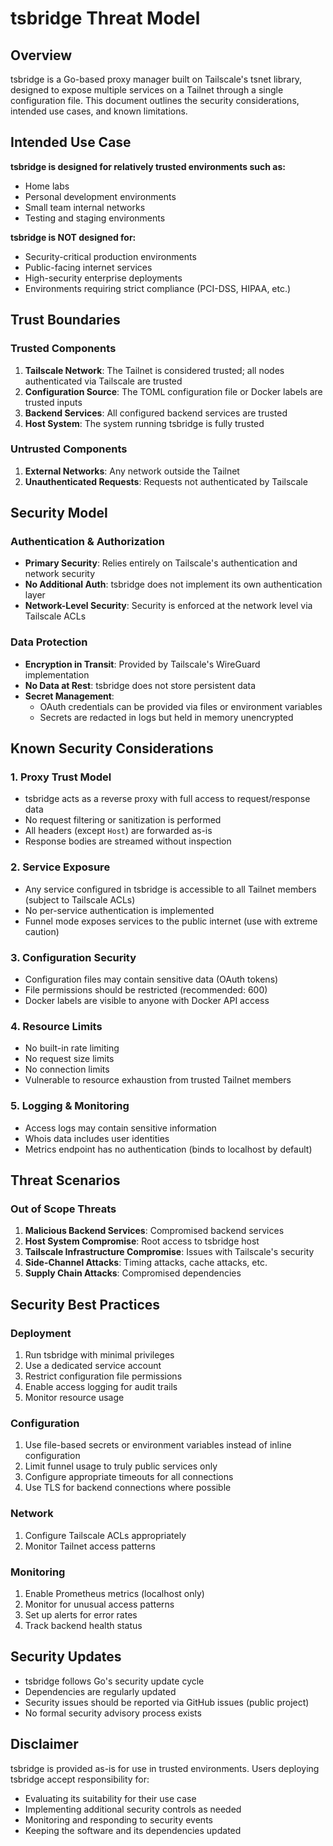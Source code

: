 # tsbridge Threat Model

## Overview

tsbridge is a Go-based proxy manager built on Tailscale's tsnet library, designed to expose multiple services on a Tailnet through a single configuration file. This document outlines the security considerations, intended use cases, and known limitations.

## Intended Use Case

**tsbridge is designed for relatively trusted environments such as:**

- Home labs
- Personal development environments
- Small team internal networks
- Testing and staging environments

**tsbridge is NOT designed for:**

- Security-critical production environments
- Public-facing internet services
- High-security enterprise deployments
- Environments requiring strict compliance (PCI-DSS, HIPAA, etc.)

## Trust Boundaries

### Trusted Components

1. **Tailscale Network**: The Tailnet is considered trusted; all nodes authenticated via Tailscale are trusted
2. **Configuration Source**: The TOML configuration file or Docker labels are trusted inputs
3. **Backend Services**: All configured backend services are trusted
4. **Host System**: The system running tsbridge is fully trusted

### Untrusted Components

1. **External Networks**: Any network outside the Tailnet
2. **Unauthenticated Requests**: Requests not authenticated by Tailscale

## Security Model

### Authentication & Authorization

- **Primary Security**: Relies entirely on Tailscale's authentication and network security
- **No Additional Auth**: tsbridge does not implement its own authentication layer
- **Network-Level Security**: Security is enforced at the network level via Tailscale ACLs

### Data Protection

- **Encryption in Transit**: Provided by Tailscale's WireGuard implementation
- **No Data at Rest**: tsbridge does not store persistent data
- **Secret Management**:
  - OAuth credentials can be provided via files or environment variables
  - Secrets are redacted in logs but held in memory unencrypted

## Known Security Considerations

### 1. Proxy Trust Model

- tsbridge acts as a reverse proxy with full access to request/response data
- No request filtering or sanitization is performed
- All headers (except `Host`) are forwarded as-is
- Response bodies are streamed without inspection

### 2. Service Exposure

- Any service configured in tsbridge is accessible to all Tailnet members (subject to Tailscale ACLs)
- No per-service authentication is implemented
- Funnel mode exposes services to the public internet (use with extreme caution)

### 3. Configuration Security

- Configuration files may contain sensitive data (OAuth tokens)
- File permissions should be restricted (recommended: 600)
- Docker labels are visible to anyone with Docker API access

### 4. Resource Limits

- No built-in rate limiting
- No request size limits
- No connection limits
- Vulnerable to resource exhaustion from trusted Tailnet members

### 5. Logging & Monitoring

- Access logs may contain sensitive information
- Whois data includes user identities
- Metrics endpoint has no authentication (binds to localhost by default)

## Threat Scenarios

### Out of Scope Threats

1. **Malicious Backend Services**: Compromised backend services
2. **Host System Compromise**: Root access to tsbridge host
3. **Tailscale Infrastructure Compromise**: Issues with Tailscale's security
4. **Side-Channel Attacks**: Timing attacks, cache attacks, etc.
5. **Supply Chain Attacks**: Compromised dependencies

## Security Best Practices

### Deployment

1. Run tsbridge with minimal privileges
2. Use a dedicated service account
3. Restrict configuration file permissions
4. Enable access logging for audit trails
5. Monitor resource usage

### Configuration

1. Use file-based secrets or environment variables instead of inline configuration
2. Limit funnel usage to truly public services only
3. Configure appropriate timeouts for all connections
4. Use TLS for backend connections where possible

### Network

1. Configure Tailscale ACLs appropriately
2. Monitor Tailnet access patterns

### Monitoring

1. Enable Prometheus metrics (localhost only)
2. Monitor for unusual access patterns
3. Set up alerts for error rates
4. Track backend health status

## Security Updates

- tsbridge follows Go's security update cycle
- Dependencies are regularly updated
- Security issues should be reported via GitHub issues (public project)
- No formal security advisory process exists

## Disclaimer

tsbridge is provided as-is for use in trusted environments. Users deploying tsbridge accept responsibility for:

- Evaluating its suitability for their use case
- Implementing additional security controls as needed
- Monitoring and responding to security events
- Keeping the software and its dependencies updated
